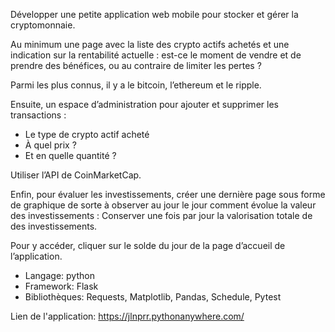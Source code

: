 Développer une petite application web mobile pour stocker et gérer la cryptomonnaie.

Au minimum une page avec la liste des crypto actifs achetés et une indication sur la rentabilité actuelle :
est-ce le moment de vendre et de prendre des bénéfices, ou au contraire de limiter les pertes ?

Parmi les plus connus, il y a le bitcoin, l’ethereum et le ripple.

Ensuite, un espace d’administration pour ajouter et supprimer les transactions :
- Le type de crypto actif acheté
- À quel prix ?
- Et en quelle quantité ?

Utiliser l’API de CoinMarketCap.

Enfin, pour évaluer les investissements, créer une dernière page sous forme de graphique de sorte à observer au jour le jour comment évolue la valeur des investissements :
Conserver une fois par jour la valorisation totale de des investissements.

Pour y accéder, cliquer sur le solde du jour de la page d’accueil de l’application.


- Langage: python
- Framework: Flask
- Bibliothèques: Requests, Matplotlib, Pandas, Schedule, Pytest



Lien de l'application: https://jlnprr.pythonanywhere.com/

